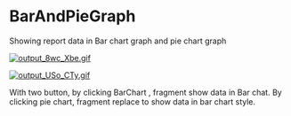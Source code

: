 # BarAndPieGraph
Showing report data in Bar chart graph and pie chart graph

[![output_8wc_Xbe.gif](https://s5.postimg.cc/4qvr97vyv/output_8wc_Xbe.gif)](https://postimg.cc/image/pnrzdvtzn/)

[![output_USo_CTy.gif](https://s5.postimg.cc/dlwljspx3/output_USo_CTy.gif)](https://postimg.cc/image/sumixkjlf/)

With two button, by clicking BarChart , fragment show data in Bar chat. By clicking pie chart, fragment replace to show data in bar chart style.
